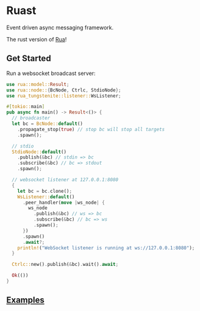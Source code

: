 # Ruast

Event driven async messaging framework.

The rust version of [Rua](https://github.com/DiscreteTom/rua)!

## Get Started

Run a websocket broadcast server:

```rust
use rua::model::Result;
use rua::node::{BcNode, Ctrlc, StdioNode};
use rua_tungstenite::listener::WsListener;

#[tokio::main]
pub async fn main() -> Result<()> {
  // broadcaster
  let bc = BcNode::default()
    .propagate_stop(true) // stop bc will stop all targets
    .spawn();

  // stdio
  StdioNode::default()
    .publish(&bc) // stdin => bc
    .subscribe(&bc) // bc => stdout
    .spawn();

  // websocket listener at 127.0.0.1:8080
  {
    let bc = bc.clone();
    WsListener::default()
      .peer_handler(move |ws_node| {
        ws_node
          .publish(&bc) // ws => bc
          .subscribe(&bc) // bc => ws
          .spawn();
      })
      .spawn()
      .await?;
    println!("WebSocket listener is running at ws://127.0.0.1:8080");
  }

  Ctrlc::new().publish(&bc).wait().await;

  Ok(())
}
```

## [Examples](https://github.com/DiscreteTom/ruast/tree/main/rua/examples)
